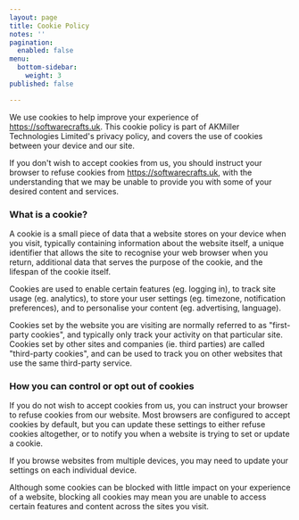 ```yaml
---
layout: page
title: Cookie Policy
notes: ''
pagination:
  enabled: false
menu:
  bottom-sidebar:
    weight: 3
published: false

---
```

<p>
  We use cookies to help improve your experience of
  <a href="https://softwarecrafts.uk">https://softwarecrafts.uk</a>. This cookie
  policy is part of AKMiller Technologies Limited's privacy policy,
  and covers the use of cookies between your device and our site.
</p>
<p >
  If you don't wish to accept cookies from us, you should instruct
  your browser to refuse cookies from
  <a href="https://softwarecrafts.uk">https://softwarecrafts.uk</a>, with the
  understanding that we may be unable to provide you with some of your
  desired content and services.
</p>
<h3>What is a cookie?</h3>
<p >
  A cookie is a small piece of data that a website stores on your
  device when you visit, typically containing information about the
  website itself, a unique identifier that allows the site to
  recognise your web browser when you return, additional data that
  serves the purpose of the cookie, and the lifespan of the cookie
  itself.
</p>
<p >
  Cookies are used to enable certain features (eg. logging in), to
  track site usage (eg. analytics), to store your user settings (eg.
  timezone, notification preferences), and to personalise your content
  (eg. advertising, language).
</p>
<p >
  Cookies set by the website you are visiting are normally referred to
  as "first-party cookies", and typically only track your activity on
  that particular site. Cookies set by other sites and companies (ie.
  third parties) are called "third-party cookies", and can be used to
  track you on other websites that use the same third-party service.
</p>
<h3>
  How you can control or opt out of cookies
</h3>
<p >
  If you do not wish to accept cookies from us, you can instruct your
  browser to refuse cookies from our website. Most browsers are
  configured to accept cookies by default, but you can update these
  settings to either refuse cookies altogether, or to notify you when
  a website is trying to set or update a cookie.
</p>
<p >
  If you browse websites from multiple devices, you may need to update
  your settings on each individual device.
</p>
<p >
  Although some cookies can be blocked with little impact on your
  experience of a website, blocking all cookies may mean you are
  unable to access certain features and content across the sites you
  visit.
</p>

